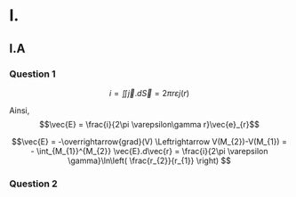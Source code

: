 # I.
## I.A
### Question 1
$$i = \iint  \vec{j}.d\vec{S} = 2\pi r \varepsilon  j(r)$$

Ainsi,
$$\vec{E} = \frac{i}{2\pi \varepsilon\gamma r}\vec{e}_{r}$$

$$\vec{E} = -\overrightarrow{grad}(V) \Leftrightarrow V(M_{2})-V(M_{1}) = - \int_{M_{1}}^{M_{2}} \vec{E}.d\vec{r} = \frac{i}{2\pi \varepsilon \gamma}\ln\left( \frac{r_{2}}{r_{1}} \right)  $$

### Question 2
